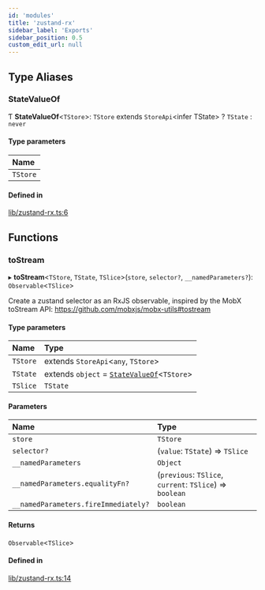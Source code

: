 ```yaml
---
id: 'modules'
title: 'zustand-rx'
sidebar_label: 'Exports'
sidebar_position: 0.5
custom_edit_url: null
---
```


## Type Aliases

### StateValueOf

Ƭ **StateValueOf**<`TStore`\>: `TStore` extends `StoreApi`<infer TState\> ?
`TState` : `never`

#### Type parameters

| Name     |
| :------- |
| `TStore` |

#### Defined in

[lib/zustand-rx.ts:6](https://github.com/patdx/zustand-rx/blob/d9ea0ba/libs/zustand-rx/src/lib/zustand-rx.ts#L6)

## Functions

### toStream

▸ **toStream**<`TStore`, `TState`, `TSlice`\>(`store`, `selector?`,
`__namedParameters?`): `Observable`<`TSlice`\>

Create a zustand selector as an RxJS observable, inspired by the MobX toStream
API: https://github.com/mobxjs/mobx-utils#tostream

#### Type parameters

| Name     | Type                                                                    |
| :------- | :---------------------------------------------------------------------- |
| `TStore` | extends `StoreApi`<`any`, `TStore`\>                                    |
| `TState` | extends `object` = [`StateValueOf`](modules.md#statevalueof)<`TStore`\> |
| `TSlice` | `TState`                                                                |

#### Parameters

| Name                                 | Type                                                     |
| :----------------------------------- | :------------------------------------------------------- |
| `store`                              | `TStore`                                                 |
| `selector?`                          | (`value`: `TState`) => `TSlice`                          |
| `__namedParameters`                  | `Object`                                                 |
| `__namedParameters.equalityFn?`      | (`previous`: `TSlice`, `current`: `TSlice`) => `boolean` |
| `__namedParameters.fireImmediately?` | `boolean`                                                |

#### Returns

`Observable`<`TSlice`\>

#### Defined in

[lib/zustand-rx.ts:14](https://github.com/patdx/zustand-rx/blob/d9ea0ba/libs/zustand-rx/src/lib/zustand-rx.ts#L14)
